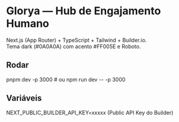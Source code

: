 # Glorya — Hub de Engajamento Humano
Next.js (App Router) + TypeScript + Tailwind + Builder.io.  
Tema dark (#0A0A0A) com acento #FF005E e Roboto.

## Rodar
pnpm dev -p 3000  # ou npm run dev -- -p 3000

## Variáveis
NEXT_PUBLIC_BUILDER_API_KEY=xxxxx (Public API Key do Builder)
